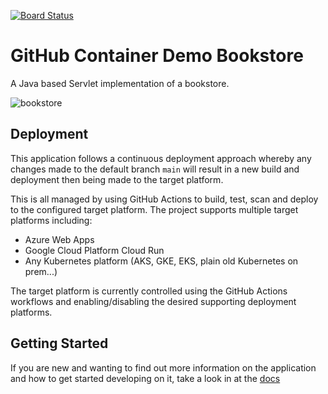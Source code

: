 [![Board Status](https://dev.azure.com/octodemo-containers/7853e309-eaf4-4a4b-8b3f-f2a41741656e/c285dceb-2a09-4c12-941f-2fadd85b5876/_apis/work/boardbadge/09ce193f-f7a5-476b-9897-8dd793e004be?columnOptions=1)](https://dev.azure.com/octodemo-containers/7853e309-eaf4-4a4b-8b3f-f2a41741656e/_boards/board/t/c285dceb-2a09-4c12-941f-2fadd85b5876/Microsoft.RequirementCategory/)

# GitHub Container Demo Bookstore

A Java based Servlet implementation of a bookstore.

![bookstore](docs/images/bookstore.png)


## Deployment

This application follows a continuous deployment approach whereby any changes made to the default branch `main` will result in a new build and deployment then being made to the target platform.

This is all managed by using GitHub Actions to build, test, scan and deploy to the configured target platform. The project supports multiple target platforms including:

* Azure Web Apps
* Google Cloud Platform Cloud Run
* Any Kubernetes platform (AKS, GKE, EKS, plain old Kubernetes on prem...)

The target platform is currently controlled using the GitHub Actions workflows and enabling/disabling the desired supporting deployment platforms.


## Getting Started
If you are new and wanting to find out more information on the application and how to get started developing on it, take a look in at the [docs](docs/README.md)
